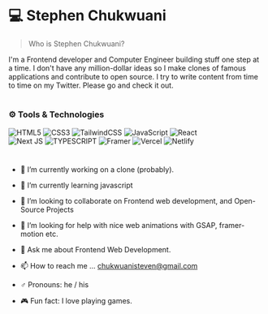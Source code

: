 # 💻 Stephen Chukwuani 

> Who is Stephen Chukwuani? 

I'm a Frontend developer and Computer Engineer building stuff one step at a time. I don't have any million-dollar ideas so I make clones of famous applications and contribute to open source. I try to write content from time to time on my Twitter. Please go and check it out.

<!---
[![Twitter](https://img.shields.io/badge/-Twitter-1DA1F2?logo=twitter&logoColor=white&style=flat-square)](https://twitter.com/_stevecodes) 
[<img src="https://komarev.com/ghpvc/?username=chukwuani&label=Profile%20views&color=0e75b6&style=flat" alt="chukwuani" />](https://github.com/chukwuani/chukwuani)
--->

<p align="left">
 <!--- 
    <a href="https://twitter.com/_stevecodes">
  <img alt="followers" title="Follow me on Twitter" src="https://custom-icon-badges.demolab.com/twitter/follow/_stevecodes?color=236ad3&labelColor=1155ba&style=for-the-badge&logo=person-add&label=Follow&logoColor=white"/>
  </a>
  <a href="https://github.com/chukwuani?tab=repositories&sort=stargazers">
    <img alt="total stars" title="Total stars on GitHub" src="https://custom-icon-badges.demolab.com/github/stars/chukwuani?color=55960c&style=for-the-badge&labelColor=488207&logo=star"/>
  </a> --->
</p>

#

### ⚙️ Tools & Technologies
![HTML5](https://img.shields.io/badge/html5-%23E34F26.svg?style=for-the-badge&logo=html5&logoColor=white)
![CSS3](https://img.shields.io/badge/CSS3-1572B6?style=for-the-badge&logo=css3&logoColor=white)
![TailwindCSS](https://img.shields.io/badge/tailwindcss-%2338B2AC.svg?style=for-the-badge&logo=tailwind-css&logoColor=white)
![JavaScript](https://img.shields.io/badge/javascript-%23323330.svg?style=for-the-badge&logo=javascript&logoColor=%23F7DF1E)
![React](https://img.shields.io/badge/react-%2320232a.svg?style=for-the-badge&logo=react&logoColor=%2361DAFB)
<br/>
![Next JS](https://img.shields.io/badge/Next-black?style=for-the-badge&logo=next.js&logoColor=white)
![TYPESCRIPT](https://img.shields.io/badge/TypeScript-007ACC?style=for-the-badge&logo=typescript&logoColor=white)
![Framer](https://img.shields.io/badge/Framer-black?style=for-the-badge&logo=framer&logoColor=blue)
![Vercel](https://img.shields.io/badge/vercel-%23000000.svg?style=for-the-badge&logo=vercel&logoColor=white)
![Netlify](https://img.shields.io/badge/netlify-%23000000.svg?style=for-the-badge&logo=netlify&logoColor=#00C7B7)

#

- 🔭 I’m currently working on a clone (probably).

- 🌱 I’m currently learning javascript

- 💞️ I’m looking to collaborate on Frontend web development, and Open-Source Projects

- 🤔 I’m looking for help with nice web animations with GSAP, framer-motion etc.

- 💬 Ask me about Frontend Web Development.

- 📫 How to reach me ... chukwuanisteven@gmail.com

- ♂️ Pronouns: he / his

- 🎮 Fun fact: I love playing games.



<!---
chukwuani/chukwuani is a ✨ special ✨ repository because its `README.md` (this file) appears on your GitHub profile.
You can click the Preview link to take a look at your changes.
--->

